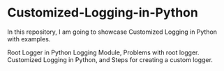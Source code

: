 # Customized-Logging-in-Python

In this repository, I am going to showcase Customized Logging in Python with examples.

Root Logger in Python Logging Module, Problems with root logger. Customized Logging in Python, and Steps for creating a custom logger.

